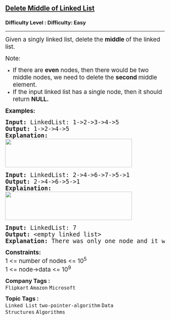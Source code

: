 <h2><a href="https://www.geeksforgeeks.org/problems/delete-middle-of-linked-list/1?page=1&category=Linked%20List&difficulty=Easy,Medium&status=unsolved&sortBy=submissions">Delete Middle of Linked List</a></h2><h3>Difficulty Level : Difficulty: Easy</h3><hr><div class="problems_problem_content__Xm_eO"><p><span style="font-size: 14pt;">Given a singly linked list, delete the <strong>middle&nbsp;</strong>of the linked list.</span></p>
<p><span style="font-size: 14pt;">Note:</span></p>
<ul>
<li><span style="font-size: 14pt;">If there are <strong>even</strong> nodes, then there would be two middle nodes, we need to delete the <strong>second </strong>middle element. </span></li>
<li><span style="font-size: 14pt;">If the input linked list has a single node, then it should return <strong>NULL.</strong></span></li>
</ul>
<p><span style="font-size: 14pt;"><strong>Examples:</strong></span></p>
<pre><span style="font-size: 14pt;"><strong>Input: </strong>LinkedList: 1-&gt;2-&gt;3-&gt;4-&gt;5
<strong>Output: </strong>1-&gt;2-&gt;4-&gt;5<br><strong>Explanation:<br><img src="https://media.geeksforgeeks.org/img-practice/prod/addEditProblem/700175/Web/Other/blobid0_1720811038.png" width="400" height="90"><br></strong></span></pre>
<pre><span style="font-size: 14pt;"><strong>Input: </strong>LinkedList: 2-&gt;4-&gt;6-&gt;7-&gt;5-&gt;1
<strong>Output: </strong>2-&gt;4-&gt;6-&gt;5-&gt;1<br><strong>Explaination:<br><img src="https://media.geeksforgeeks.org/img-practice/prod/addEditProblem/700175/Web/Other/blobid1_1720811069.png" width="400" height="90"></strong></span></pre>
<pre><span style="font-size: 14pt;"><span style="font-size: 18.6667px;"><strong>Input: </strong>LinkedList: 7 <strong><br>Output: </strong>&lt;empty linked list&gt;<br><strong>Explanation: </strong>There was only one node and it was deleted.</span></span></pre>
<p><span style="font-size: 14pt;"><strong>Constraints:</strong><br>1 &lt;= number of nodes &lt;= 10<sup>5</sup><br>1 &lt;= node-&gt;data &lt;= 10<sup>9</sup></span></p></div><p><span style=font-size:18px><strong>Company Tags : </strong><br><code>Flipkart</code>&nbsp;<code>Amazon</code>&nbsp;<code>Microsoft</code>&nbsp;<br><p><span style=font-size:18px><strong>Topic Tags : </strong><br><code>Linked List</code>&nbsp;<code>two-pointer-algorithm</code>&nbsp;<code>Data Structures</code>&nbsp;<code>Algorithms</code>&nbsp;